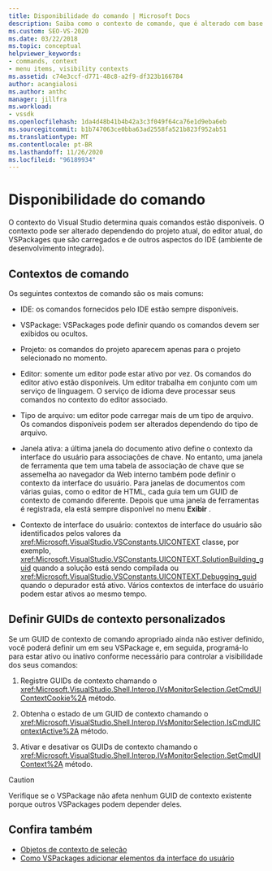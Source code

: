 ```yaml
---
title: Disponibilidade do comando | Microsoft Docs
description: Saiba como o contexto de comando, que é alterado com base no projeto atual, no editor atual e em outros fatores, determina quais comandos estão disponíveis no Visual Studio.
ms.custom: SEO-VS-2020
ms.date: 03/22/2018
ms.topic: conceptual
helpviewer_keywords:
- commands, context
- menu items, visibility contexts
ms.assetid: c74e3ccf-d771-48c8-a2f9-df323b166784
author: acangialosi
ms.author: anthc
manager: jillfra
ms.workload:
- vssdk
ms.openlocfilehash: 1da4d48b41b4b42a3c3f049f64ca76e1d9eba6eb
ms.sourcegitcommit: b1b747063ce0bba63ad2558fa521b823f952ab51
ms.translationtype: MT
ms.contentlocale: pt-BR
ms.lasthandoff: 11/26/2020
ms.locfileid: "96189934"
---
```

# <a name="command-availability"></a>Disponibilidade do comando

O contexto do Visual Studio determina quais comandos estão disponíveis. O contexto pode ser alterado dependendo do projeto atual, do editor atual, do VSPackages que são carregados e de outros aspectos do IDE (ambiente de desenvolvimento integrado).

## <a name="command-contexts"></a>Contextos de comando

Os seguintes contextos de comando são os mais comuns:

- IDE: os comandos fornecidos pelo IDE estão sempre disponíveis.

- VSPackage: VSPackages pode definir quando os comandos devem ser exibidos ou ocultos.

- Projeto: os comandos do projeto aparecem apenas para o projeto selecionado no momento.

- Editor: somente um editor pode estar ativo por vez. Os comandos do editor ativo estão disponíveis. Um editor trabalha em conjunto com um serviço de linguagem. O serviço de idioma deve processar seus comandos no contexto do editor associado.

- Tipo de arquivo: um editor pode carregar mais de um tipo de arquivo. Os comandos disponíveis podem ser alterados dependendo do tipo de arquivo.

- Janela ativa: a última janela do documento ativo define o contexto da interface do usuário para associações de chave. No entanto, uma janela de ferramenta que tem uma tabela de associação de chave que se assemelha ao navegador da Web interno também pode definir o contexto da interface do usuário. Para janelas de documentos com várias guias, como o editor de HTML, cada guia tem um GUID de contexto de comando diferente. Depois que uma janela de ferramentas é registrada, ela está sempre disponível no menu **Exibir** .

- Contexto de interface do usuário: contextos de interface do usuário são identificados pelos valores da <xref:Microsoft.VisualStudio.VSConstants.UICONTEXT> classe, por exemplo, <xref:Microsoft.VisualStudio.VSConstants.UICONTEXT.SolutionBuilding_guid> quando a solução está sendo compilada ou <xref:Microsoft.VisualStudio.VSConstants.UICONTEXT.Debugging_guid> quando o depurador está ativo. Vários contextos de interface do usuário podem estar ativos ao mesmo tempo.

## <a name="define-custom-context-guids"></a>Definir GUIDs de contexto personalizados

Se um GUID de contexto de comando apropriado ainda não estiver definido, você poderá definir um em seu VSPackage e, em seguida, programá-lo para estar ativo ou inativo conforme necessário para controlar a visibilidade dos seus comandos:

1. Registre GUIDs de contexto chamando o <xref:Microsoft.VisualStudio.Shell.Interop.IVsMonitorSelection.GetCmdUIContextCookie%2A> método.

2. Obtenha o estado de um GUID de contexto chamando o <xref:Microsoft.VisualStudio.Shell.Interop.IVsMonitorSelection.IsCmdUIContextActive%2A> método.

3. Ativar e desativar os GUIDs de contexto chamando o <xref:Microsoft.VisualStudio.Shell.Interop.IVsMonitorSelection.SetCmdUIContext%2A> método.

> [!CAUTION]
> Verifique se o VSPackage não afeta nenhum GUID de contexto existente porque outros VSPackages podem depender deles.

## <a name="see-also"></a>Confira também

- [Objetos de contexto de seleção](../../extensibility/internals/selection-context-objects.md)
- [Como VSPackages adicionar elementos da interface do usuário](../../extensibility/internals/how-vspackages-add-user-interface-elements.md)
